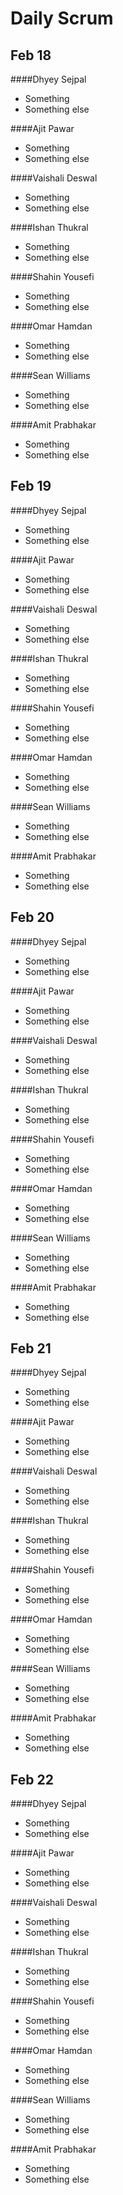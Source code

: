 # Daily Scrum

## Feb 18

####Dhyey Sejpal

* Something
* Something else

####Ajit Pawar

* Something
* Something else

####Vaishali Deswal

* Something
* Something else

####Ishan Thukral

* Something
* Something else

####Shahin Yousefi

* Something
* Something else

####Omar Hamdan

* Something
* Something else

####Sean Williams

* Something
* Something else

####Amit Prabhakar

* Something
* Something else

## Feb 19

####Dhyey Sejpal

* Something
* Something else

####Ajit Pawar

* Something
* Something else

####Vaishali Deswal

* Something
* Something else

####Ishan Thukral

* Something
* Something else

####Shahin Yousefi

* Something
* Something else

####Omar Hamdan

* Something
* Something else

####Sean Williams

* Something
* Something else

####Amit Prabhakar

* Something
* Something else

## Feb 20

####Dhyey Sejpal

* Something
* Something else

####Ajit Pawar

* Something
* Something else

####Vaishali Deswal

* Something
* Something else

####Ishan Thukral

* Something
* Something else

####Shahin Yousefi

* Something
* Something else

####Omar Hamdan

* Something
* Something else

####Sean Williams

* Something
* Something else

####Amit Prabhakar

* Something
* Something else

## Feb 21

####Dhyey Sejpal

* Something
* Something else

####Ajit Pawar

* Something
* Something else

####Vaishali Deswal

* Something
* Something else

####Ishan Thukral

* Something
* Something else

####Shahin Yousefi

* Something
* Something else

####Omar Hamdan

* Something
* Something else

####Sean Williams

* Something
* Something else

####Amit Prabhakar

* Something
* Something else

## Feb 22

####Dhyey Sejpal

* Something
* Something else

####Ajit Pawar

* Something
* Something else

####Vaishali Deswal

* Something
* Something else

####Ishan Thukral

* Something
* Something else

####Shahin Yousefi

* Something
* Something else

####Omar Hamdan

* Something
* Something else

####Sean Williams

* Something
* Something else

####Amit Prabhakar

* Something
* Something else